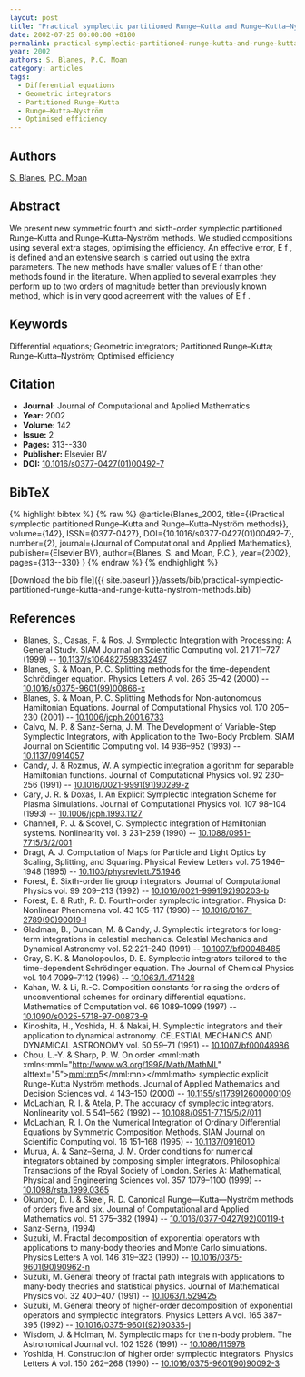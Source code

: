 ```yaml
---
layout: post
title: "Practical symplectic partitioned Runge–Kutta and Runge–Kutta–Nyström methods"
date: 2002-07-25 00:00:00 +0100
permalink: practical-symplectic-partitioned-runge-kutta-and-runge-kutta-nystrom-methods
year: 2002
authors: S. Blanes, P.C. Moan
category: articles
tags:
  - Differential equations
  - Geometric integrators
  - Partitioned Runge–Kutta
  - Runge–Kutta–Nyström
  - Optimised efficiency
---
```

 
## Authors
[S. Blanes](authors/s-blanes), [P.C. Moan](authors/p-c-moan)
 
## Abstract
We present new symmetric fourth and sixth-order symplectic partitioned Runge–Kutta and Runge–Kutta–Nyström methods. We studied compositions using several extra stages, optimising the efficiency. An effective error, E f , is defined and an extensive search is carried out using the extra parameters. The new methods have smaller values of E f than other methods found in the literature. When applied to several examples they perform up to two orders of magnitude better than previously known method, which is in very good agreement with the values of E f .
 
## Keywords
Differential equations; Geometric integrators; Partitioned Runge–Kutta; Runge–Kutta–Nyström; Optimised efficiency
 
## Citation
- **Journal:** Journal of Computational and Applied Mathematics
- **Year:** 2002
- **Volume:** 142
- **Issue:** 2
- **Pages:** 313--330
- **Publisher:** Elsevier BV
- **DOI:** [10.1016/s0377-0427(01)00492-7](https://doi.org/10.1016/s0377-0427(01)00492-7)
 
## BibTeX
{% highlight bibtex %}
{% raw %}
@article{Blanes_2002,
  title={{Practical symplectic partitioned Runge–Kutta and Runge–Kutta–Nyström methods}},
  volume={142},
  ISSN={0377-0427},
  DOI={10.1016/s0377-0427(01)00492-7},
  number={2},
  journal={Journal of Computational and Applied Mathematics},
  publisher={Elsevier BV},
  author={Blanes, S. and Moan, P.C.},
  year={2002},
  pages={313--330}
}
{% endraw %}
{% endhighlight %}
 
[Download the bib file]({{ site.baseurl }}/assets/bib/practical-symplectic-partitioned-runge-kutta-and-runge-kutta-nystrom-methods.bib)
 
## References
- Blanes, S., Casas, F. & Ros, J. Symplectic Integration with Processing: A General Study. SIAM Journal on Scientific Computing vol. 21 711–727 (1999) -- [10.1137/s1064827598332497](https://doi.org/10.1137/s1064827598332497)
- Blanes, S. & Moan, P. C. Splitting methods for the time-dependent Schrödinger equation. Physics Letters A vol. 265 35–42 (2000) -- [10.1016/s0375-9601(99)00866-x](https://doi.org/10.1016/s0375-9601(99)00866-x)
- Blanes, S. & Moan, P. C. Splitting Methods for Non-autonomous Hamiltonian Equations. Journal of Computational Physics vol. 170 205–230 (2001) -- [10.1006/jcph.2001.6733](https://doi.org/10.1006/jcph.2001.6733)
- Calvo, M. P. & Sanz-Serna, J. M. The Development of Variable-Step Symplectic Integrators, with Application to the Two-Body Problem. SIAM Journal on Scientific Computing vol. 14 936–952 (1993) -- [10.1137/0914057](https://doi.org/10.1137/0914057)
- Candy, J. & Rozmus, W. A symplectic integration algorithm for separable Hamiltonian functions. Journal of Computational Physics vol. 92 230–256 (1991) -- [10.1016/0021-9991(91)90299-z](https://doi.org/10.1016/0021-9991(91)90299-z)
- Cary, J. R. & Doxas, I. An Explicit Symplectic Integration Scheme for Plasma Simulations. Journal of Computational Physics vol. 107 98–104 (1993) -- [10.1006/jcph.1993.1127](https://doi.org/10.1006/jcph.1993.1127)
- Channell, P. J. & Scovel, C. Symplectic integration of Hamiltonian systems. Nonlinearity vol. 3 231–259 (1990) -- [10.1088/0951-7715/3/2/001](https://doi.org/10.1088/0951-7715/3/2/001)
- Dragt, A. J. Computation of Maps for Particle and Light Optics by Scaling, Splitting, and Squaring. Physical Review Letters vol. 75 1946–1948 (1995) -- [10.1103/physrevlett.75.1946](https://doi.org/10.1103/physrevlett.75.1946)
- Forest, É. Sixth-order lie group integrators. Journal of Computational Physics vol. 99 209–213 (1992) -- [10.1016/0021-9991(92)90203-b](https://doi.org/10.1016/0021-9991(92)90203-b)
- Forest, E. & Ruth, R. D. Fourth-order symplectic integration. Physica D: Nonlinear Phenomena vol. 43 105–117 (1990) -- [10.1016/0167-2789(90)90019-l](https://doi.org/10.1016/0167-2789(90)90019-l)
- Gladman, B., Duncan, M. & Candy, J. Symplectic integrators for long-term integrations in celestial mechanics. Celestial Mechanics and Dynamical Astronomy vol. 52 221–240 (1991) -- [10.1007/bf00048485](https://doi.org/10.1007/bf00048485)
- Gray, S. K. & Manolopoulos, D. E. Symplectic integrators tailored to the time-dependent Schrödinger equation. The Journal of Chemical Physics vol. 104 7099–7112 (1996) -- [10.1063/1.471428](https://doi.org/10.1063/1.471428)
- Kahan, W. & Li, R.-C. Composition constants for raising the orders of unconventional schemes for ordinary differential equations. Mathematics of Computation vol. 66 1089–1099 (1997) -- [10.1090/s0025-5718-97-00873-9](https://doi.org/10.1090/s0025-5718-97-00873-9)
- Kinoshita, H., Yoshida, H. & Nakai, H. Symplectic integrators and their application to dynamical astronomy. CELESTIAL MECHANICS AND DYNAMICAL ASTRONOMY vol. 50 59–71 (1991) -- [10.1007/bf00048986](https://doi.org/10.1007/bf00048986)
- Chou, L.-Y. & Sharp, P. W. On order <mml:math xmlns:mml="http://www.w3.org/1998/Math/MathML" alttext="$5$"><mml:mn>5</mml:mn></mml:math> symplectic explicit Runge-Kutta Nyström methods. Journal of Applied Mathematics and Decision Sciences vol. 4 143–150 (2000) -- [10.1155/s1173912600000109](https://doi.org/10.1155/s1173912600000109)
- McLachlan, R. I. & Atela, P. The accuracy of symplectic integrators. Nonlinearity vol. 5 541–562 (1992) -- [10.1088/0951-7715/5/2/011](https://doi.org/10.1088/0951-7715/5/2/011)
- McLachlan, R. I. On the Numerical Integration of Ordinary Differential Equations by Symmetric Composition Methods. SIAM Journal on Scientific Computing vol. 16 151–168 (1995) -- [10.1137/0916010](https://doi.org/10.1137/0916010)
- Murua, A. & Sanz–Serna, J. M. Order conditions for numerical integrators obtained by composing simpler integrators. Philosophical Transactions of the Royal Society of London. Series A: Mathematical, Physical and Engineering Sciences vol. 357 1079–1100 (1999) -- [10.1098/rsta.1999.0365](https://doi.org/10.1098/rsta.1999.0365)
- Okunbor, D. I. & Skeel, R. D. Canonical Runge—Kutta—Nyström methods of orders five and six. Journal of Computational and Applied Mathematics vol. 51 375–382 (1994) -- [10.1016/0377-0427(92)00119-t](https://doi.org/10.1016/0377-0427(92)00119-t)
- Sanz-Serna, (1994)
- Suzuki, M. Fractal decomposition of exponential operators with applications to many-body theories and Monte Carlo simulations. Physics Letters A vol. 146 319–323 (1990) -- [10.1016/0375-9601(90)90962-n](https://doi.org/10.1016/0375-9601(90)90962-n)
- Suzuki, M. General theory of fractal path integrals with applications to many-body theories and statistical physics. Journal of Mathematical Physics vol. 32 400–407 (1991) -- [10.1063/1.529425](https://doi.org/10.1063/1.529425)
- Suzuki, M. General theory of higher-order decomposition of exponential operators and symplectic integrators. Physics Letters A vol. 165 387–395 (1992) -- [10.1016/0375-9601(92)90335-j](https://doi.org/10.1016/0375-9601(92)90335-j)
- Wisdom, J. & Holman, M. Symplectic maps for the n-body problem. The Astronomical Journal vol. 102 1528 (1991) -- [10.1086/115978](https://doi.org/10.1086/115978)
- Yoshida, H. Construction of higher order symplectic integrators. Physics Letters A vol. 150 262–268 (1990) -- [10.1016/0375-9601(90)90092-3](https://doi.org/10.1016/0375-9601(90)90092-3)


